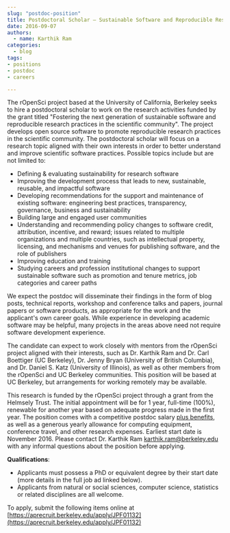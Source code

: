 ```yaml
---
slug: "postdoc-position"
title: Postdoctoral Scholar – Sustainable Software and Reproducible Research
date: 2016-09-07
authors:
  - name: Karthik Ram
categories:
  - blog
tags:
- positions
- postdoc
- careers

---
```


The rOpenSci project based at the University of California, Berkeley seeks to hire a postdoctoral scholar to work on the research activities funded by the grant titled "Fostering the next generation of sustainable software and reproducible research practices in the scientific community". The project develops open source software to promote reproducible research practices in the scientific community. The postdoctoral scholar will focus on a research topic aligned with their own interests in order to better understand and improve scientific software practices. Possible topics include but are not limited to:

- Defining \& evaluating sustainability for research software
- Improving the development process that leads to new, sustainable, reusable, and impactful software
- Developing recommendations for the support and maintenance of existing software: engineering best practices, transparency, governance, business and sustainability
- Building large and engaged user communities
- Understanding and recommending policy changes to software credit, attribution, incentive, and reward; issues related to multiple organizations and multiple countries, such as intellectual property, licensing, and mechanisms and venues for publishing software, and the role of publishers
- Improving education and training
- Studying careers and profession institutional changes to support sustainable software such as promotion and tenure metrics, job categories and career paths

We expect the postdoc will disseminate their findings in the form of blog posts, technical reports, workshop and conference talks and papers, journal papers or software products, as appropriate for the work and the applicant's own career goals.
While experience in developing academic software may be helpful, many projects in the areas above need not require software development experience.

The candidate can expect to work closely with mentors from the rOpenSci project aligned with their interests, such as Dr. Karthik Ram and Dr. Carl Boettiger (UC Berkeley), Dr. Jenny Bryan (University of British Columbia), and Dr. Daniel S. Katz (University of Illinois), as well as other members from the rOpenSci and UC Berkeley communities. This position will be based at UC Berkeley, but arrangements for working remotely may be available.

This research is funded by the rOpenSci project through a grant from the Helmsely Trust. The initial appointment will be for 1 year, full-time (100%), renewable for another year based on adequate progress made in the first year. The position comes with a competitive postdoc salary [plus benefits](http://vspa.berkeley.edu/postdoc-health-and-welfare-benefits), as well as a generous yearly allowance for computing equipment, conference travel, and other research expenses. Earliest start date is November 2016. Please contact Dr. Karthik Ram [karthik.ram@berkeley.edu](mailto:karthik.ram@berkeley.edu) with any informal questions about the position before applying.

**Qualifications**:

- Applicants must possess a PhD or equivalent degree by their start date (more details in the full job ad linked below).
- Applicants from natural or social sciences, computer science, statistics or related disciplines are all welcome.

To apply, submit the following items online at [https://aprecruit.berkeley.edu/apply/JPF01132](https://aprecruit.berkeley.edu/apply/JPF01132)


